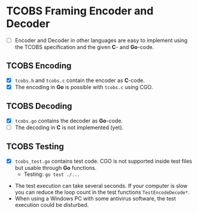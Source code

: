 # TCOBS Framing Encoder and Decoder

- [ ] Encoder and Decoder in other languages are easy to implement using the TCOBS specification and the given **C**- and **Go**-code.

## TCOBS Encoding

- [x] `tcobs.h` and `tcobs.c` contain the encoder as **C**-code.
- [x] The encoding in **Go** is possible with `tcobs.c` using CGO.

## TCOBS Decoding

- [x] `tcobs.go` contains the decoder as **Go**-code.
- [ ] The decoding in **C** is not implemented (yet).

## TCOBS Testing

- [x] `tcobs_test.go` contains test code. CGO is not supported inside test files but usable through **Go** functions. 
  - Testing: `go test ./...`
- The test execution can take several seconds. If your computer is slow you can reduce the loop count in the test functions `TestEncodeDecode*`.
- When using a Windows PC with some antivirus software, the test execution could be disturbed.
